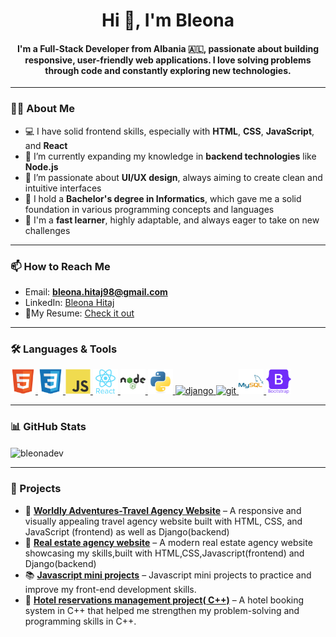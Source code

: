 <h1 align="center">Hi 👋, I'm Bleona</h1>
<h4 align="center">
I'm a Full-Stack Developer from Albania 🇦🇱, passionate about building responsive, user-friendly web applications. I love solving problems through code and constantly exploring new technologies.
</h4>

---

### 👩‍💻 About Me
- 💻 I have solid frontend skills, especially with **HTML**, **CSS**, **JavaScript**, and **React**
- 🌱 I’m currently expanding my knowledge in **backend technologies** like **Node.js**  
- 🎨 I’m passionate about **UI/UX design**, always aiming to create clean and intuitive interfaces
- 🧠 I hold a **Bachelor's degree in Informatics**, which gave me a solid foundation in various programming concepts and languages
- 🚀 I'm a **fast learner**, highly adaptable, and always eager to take on new challenges

---

### 📫 How to Reach Me

- Email: **bleona.hitaj98@gmail.com**
- LinkedIn: [Bleona Hitaj](https://www.linkedin.com/in/bleona-hitaj-a2b155334/)
- 📄My Resume: [Check it out](https://drive.google.com/file/d/1wnvK_a-Rgqd0ehqd8b5jLrFKnWC_PUXp/view?usp=drive_link)

---

### 🛠️ Languages & Tools

<p align="left">
  <a href="https://www.w3.org/html/" target="_blank"> <img src="https://raw.githubusercontent.com/devicons/devicon/master/icons/html5/html5-original.svg" alt="html5" width="40" height="40"/> </a>
  <a href="https://www.w3schools.com/css/" target="_blank"> <img src="https://raw.githubusercontent.com/devicons/devicon/master/icons/css3/css3-original.svg" alt="css3" width="40" height="40"/> </a>
  <a href="https://developer.mozilla.org/en-US/docs/Web/JavaScript" target="_blank"> <img src="https://raw.githubusercontent.com/devicons/devicon/master/icons/javascript/javascript-original.svg" alt="javascript" width="40" height="40"/> </a>
  <a href="https://reactjs.org/" target="_blank"> <img src="https://raw.githubusercontent.com/devicons/devicon/master/icons/react/react-original-wordmark.svg" alt="react" width="40" height="40"/> </a>
  <a href="https://nodejs.org" target="_blank"> <img src="https://raw.githubusercontent.com/devicons/devicon/master/icons/nodejs/nodejs-original-wordmark.svg" alt="nodejs" width="40" height="40"/> </a>
  <a href="https://www.python.org" target="_blank"> <img src="https://raw.githubusercontent.com/devicons/devicon/master/icons/python/python-original.svg" alt="python" width="40" height="40"/> </a>
  <a href="https://www.djangoproject.com/" target="_blank"> <img src="https://cdn.worldvectorlogo.com/logos/django.svg" alt="django" width="40" height="40"/> </a>
  <a href="https://git-scm.com/" target="_blank"> <img src="https://www.vectorlogo.zone/logos/git-scm/git-scm-icon.svg" alt="git" width="40" height="40"/> </a>
  <a href="https://www.mysql.com/" target="_blank"> <img src="https://raw.githubusercontent.com/devicons/devicon/master/icons/mysql/mysql-original-wordmark.svg" alt="mysql" width="40" height="40"/> </a>
  <a href="https://getbootstrap.com" target="_blank"> <img src="https://raw.githubusercontent.com/devicons/devicon/master/icons/bootstrap/bootstrap-plain-wordmark.svg" alt="bootstrap" width="40" height="40"/> </a>
</p>

---

### 📊 GitHub Stats

<p>
  <img align="center" src="https://github-readme-stats.vercel.app/api/top-langs?username=bleonadev&show_icons=true&locale=en&layout=compact" alt="bleonadev" />
</p>

---

### 💼 Projects

- 🔗 [**Worldly Adventures-Travel Agency Website**](https://github.com/bleonadev/worldly-adventures-website) – A responsive and visually appealing travel agency website built with HTML, CSS, and JavaScript (frontend) as well as Django(backend)
- 📝 [**Real estate agency website**](https://github.com/BleonaDev/real-estate-website) – A modern real estate agency website showcasing my skills,built with HTML,CSS,Javascript(frontend) and Django(backend)
- 📚 [**Javascript mini projects**](https://github.com/BleonaDev/Javascript-mini-projects) – Javascript mini projects to practice and improve my front-end development skills.
- 🧮 [**Hotel reservations management project( C++)**](https://github.com/BleonaDev/hotel-reservations) – A hotel booking system in C++ that helped me strengthen my problem-solving and programming skills in C++.

